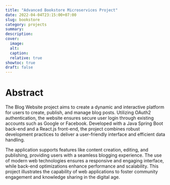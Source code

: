 ```yaml
---
title: "Advanced Bookstore Microservices Project"
date: 2022-04-04T23:15:00+07:00
slug: bookstore
category: projects
summary:
description:
cover:
  image:
  alt:
  caption:
  relative: true
showtoc: true
draft: false
---
```


# Abstract 

The Blog Website project aims to create a dynamic and interactive platform for users to create, publish, and manage blog posts. Utilizing OAuth2 authentication, the website ensures secure user login through existing accounts such as Google or Facebook. Developed with a Java Spring Boot back-end and a React.js front-end, the project combines robust development practices to deliver a user-friendly interface and efficient data handling.

The application supports features like content creation, editing, and publishing, providing users with a seamless blogging experience. The use of modern web technologies ensures a responsive and engaging interface, while back-end optimizations enhance performance and scalability. This project illustrates the capability of web applications to foster community engagement and knowledge sharing in the digital age.